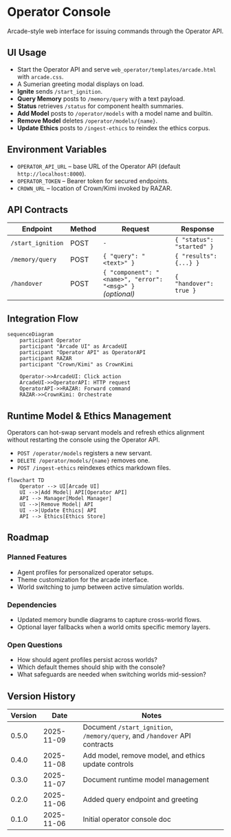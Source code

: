 # Operator Console

Arcade-style web interface for issuing commands through the Operator API.

## UI Usage
- Start the Operator API and serve `web_operator/templates/arcade.html` with `arcade.css`.
- A Sumerian greeting modal displays on load.
- **Ignite** sends `/start_ignition`.
 - **Query Memory** posts to `/memory/query` with a text payload.
- **Status** retrieves `/status` for component health summaries.
- **Add Model** posts to `/operator/models` with a model name and builtin.
- **Remove Model** deletes `/operator/models/{name}`.
- **Update Ethics** posts to `/ingest-ethics` to reindex the ethics corpus.

## Environment Variables
- `OPERATOR_API_URL` – base URL of the Operator API (default `http://localhost:8000`).
- `OPERATOR_TOKEN` – Bearer token for secured endpoints.
- `CROWN_URL` – location of Crown/Kimi invoked by RAZAR.

## API Contracts
| Endpoint | Method | Request | Response |
|----------|--------|---------|----------|
| `/start_ignition` | POST | `-` | `{ "status": "started" }` |
| `/memory/query` | POST | `{ "query": "<text>" }` | `{ "results": {...} }` |
| `/handover` | POST | `{ "component": "<name>", "error": "<msg>" }` *(optional)* | `{ "handover": true }` |

## Integration Flow
```mermaid
sequenceDiagram
    participant Operator
    participant "Arcade UI" as ArcadeUI
    participant "Operator API" as OperatorAPI
    participant RAZAR
    participant "Crown/Kimi" as CrownKimi

    Operator->>ArcadeUI: Click action
    ArcadeUI->>OperatorAPI: HTTP request
    OperatorAPI->>RAZAR: Forward command
    RAZAR->>CrownKimi: Orchestrate
```

## Runtime Model & Ethics Management
Operators can hot-swap servant models and refresh ethics alignment without restarting the console using the Operator API.

- `POST /operator/models` registers a new servant.
- `DELETE /operator/models/{name}` removes one.
- `POST /ingest-ethics` reindexes ethics markdown files.

```mermaid
flowchart TD
    Operator --> UI[Arcade UI]
    UI -->|Add Model| API[Operator API]
    API --> Manager[Model Manager]
    UI -->|Remove Model| API
    UI -->|Update Ethics| API
    API --> Ethics[Ethics Store]
```

## Roadmap

### Planned Features
- Agent profiles for personalized operator setups.
- Theme customization for the arcade interface.
- World switching to jump between active simulation worlds.

### Dependencies
- Updated memory bundle diagrams to capture cross-world flows.
- Optional layer fallbacks when a world omits specific memory layers.

### Open Questions
- How should agent profiles persist across worlds?
- Which default themes should ship with the console?
- What safeguards are needed when switching worlds mid-session?

## Version History
| Version | Date       | Notes                              |
|---------|------------|------------------------------------|
| 0.5.0   | 2025-11-09 | Document `/start_ignition`, `/memory/query`, and `/handover` API contracts |
| 0.4.0   | 2025-11-08 | Add model, remove model, and ethics update controls |
| 0.3.0   | 2025-11-07 | Document runtime model management  |
| 0.2.0   | 2025-11-06 | Added query endpoint and greeting  |
| 0.1.0   | 2025-11-06 | Initial operator console doc       |
